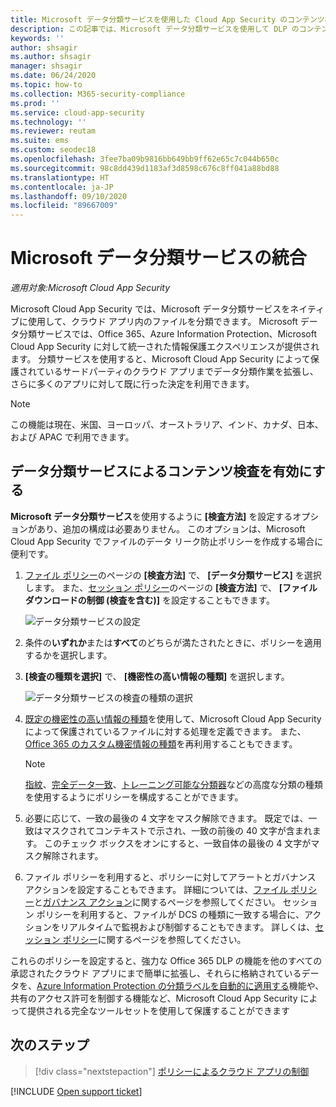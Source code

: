```yaml
---
title: Microsoft データ分類サービスを使用した Cloud App Security のコンテンツ検査
description: この記事では、Microsoft データ分類サービスを使用して DLP のコンテンツ検査を実行するときに Cloud App Security が従うプロセスについて説明します。
keywords: ''
author: shsagir
ms.author: shsagir
manager: shsagir
ms.date: 06/24/2020
ms.topic: how-to
ms.collection: M365-security-compliance
ms.prod: ''
ms.service: cloud-app-security
ms.technology: ''
ms.reviewer: reutam
ms.suite: ems
ms.custom: seodec18
ms.openlocfilehash: 3fee7ba09b9816bb649bb9ff62e65c7c044b650c
ms.sourcegitcommit: 98c8dd439d1183af3d8598c676c8ff041a88bd88
ms.translationtype: HT
ms.contentlocale: ja-JP
ms.lasthandoff: 09/10/2020
ms.locfileid: "89667009"
---
```

# <a name="microsoft-data-classification-services-integration"></a>Microsoft データ分類サービスの統合

*適用対象:Microsoft Cloud App Security*

Microsoft Cloud App Security では、Microsoft データ分類サービスをネイティブに使用して、クラウド アプリ内のファイルを分類できます。 Microsoft データ分類サービスでは、Office 365、Azure Information Protection、Microsoft Cloud App Security に対して統一された情報保護エクスペリエンスが提供されます。 分類サービスを使用すると、Microsoft Cloud App Security によって保護されているサードパーティのクラウド アプリまでデータ分類作業を拡張し、さらに多くのアプリに対して既に行った決定を利用できます。

>[!NOTE]
> この機能は現在、米国、ヨーロッパ、オーストラリア、インド、カナダ、日本、および APAC で利用できます。

## <a name="enable-content-inspection-with-data-classification-services"></a>データ分類サービスによるコンテンツ検査を有効にする

**Microsoft データ分類サービス**を使用するように **[検査方法]** を設定するオプションがあり、追加の構成は必要ありません。 このオプションは、Microsoft Cloud App Security でファイルのデータ リーク防止ポリシーを作成する場合に便利です。

1. [ファイル ポリシー](data-protection-policies.md)のページの **[検査方法]** で、 **[データ分類サービス]** を選択します。 また、[セッション ポリシー](session-policy-aad.md)のページの **[検査方法]** で、 **[ファイル ダウンロードの制御 (検査を含む)]** を設定することもできます。

    ![データ分類サービスの設定](media/dcs-enable.png)
2. 条件の**いずれか**または**すべて**のどちらが満たされたときに、ポリシーを適用するかを選択します。
3. **[検査の種類を選択]** で、 **[機密性の高い情報の種類]** を選択します。

    ![データ分類サービスの検査の種類の選択](media/dcs-sensitive-information-type.png)

4. [既定の機密性の高い情報の種類](https://support.office.com/article/what-the-sensitive-information-types-look-for-fd505979-76be-4d9f-b459-abef3fc9e86b)を使用して、Microsoft Cloud App Security によって保護されているファイルに対する処理を定義できます。 また、[Office 365 のカスタム機密情報の種類](https://support.office.com/article/create-a-custom-sensitive-information-type-82c382a5-b6db-44fd-995d-b333b3c7fc30)を再利用することもできます。
    > [!NOTE]
    > [指紋](/microsoft-365/compliance/document-fingerprinting?view=o365-worldwide&preserve-view=true)、[完全データ一致](/microsoft-365/compliance/create-custom-sensitive-information-types-with-exact-data-match-based-classification)、[トレーニング可能な分類器](/microsoft-365/compliance/classifier-getting-started-with)などの高度な分類の種類を使用するようにポリシーを構成することができます。

5. 必要に応じて、一致の最後の 4 文字をマスク解除できます。 既定では、一致はマスクされてコンテキストで示され、一致の前後の 40 文字が含まれます。 このチェック ボックスをオンにすると、一致自体の最後の 4 文字がマスク解除されます。

6. ファイル ポリシーを利用すると、ポリシーに対してアラートとガバナンス アクションを設定することもできます。 詳細については、[ファイル ポリシー](data-protection-policies.md)と[ガバナンス アクション](governance-actions.md)に関するページを参照してください。 セッション ポリシーを利用すると、ファイルが DCS の種類に一致する場合に、アクションをリアルタイムで監視および制御することもできます。 詳しくは、[セッション ポリシー](session-policy-aad.md)に関するページを参照してください。

これらのポリシーを設定すると、強力な Office 365 DLP の機能を他のすべての承認されたクラウド アプリにまで簡単に拡張し、それらに格納されているデータを、[Azure Information Protection の分類ラベルを自動的に適用する](azip-integration.md)機能や、共有のアクセス許可を制御する機能など、Microsoft Cloud App Security によって提供される完全なツールセットを使用して保護することができます

## <a name="next-steps"></a>次のステップ

> [!div class="nextstepaction"]
> [ポリシーによるクラウド アプリの制御](control-cloud-apps-with-policies.md)

[!INCLUDE [Open support ticket](includes/support.md)]
